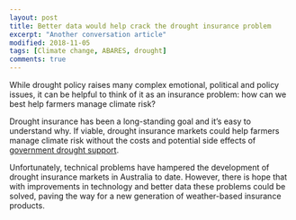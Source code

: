 ```yaml
---
layout: post
title: Better data would help crack the drought insurance problem
excerpt: "Another conversation article"
modified: 2018-11-05
tags: [Climate change, ABARES, drought]
comments: true
---
```


<p>While drought policy raises many complex emotional, political and policy issues, it can be helpful to think of it as an insurance problem: how can we best help farmers manage climate risk? </p>

<p>Drought insurance has been a long-standing goal and it’s easy to understand why. If viable, drought insurance markets could help farmers manage climate risk without the costs and potential side effects of <a href="https://theconversation.com/helping-farmers-in-distress-doesnt-help-them-be-the-best-the-drought-relief-dilemma-105281">government drought support</a>. </p>

<p>Unfortunately, technical problems have hampered the development of drought insurance markets in Australia to date.  However, there is hope that with improvements in technology and better data these problems could be solved, paving the way for a new generation of weather-based insurance products. </p>
